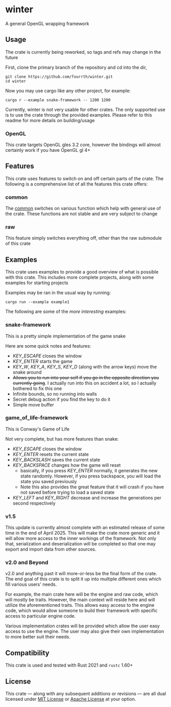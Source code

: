 # winter

A general OpenGL wrapping framework

## Usage

The crate is currently being reworked, so tags and refs may change in the future

First, clone the primary branch of the repository and cd into the dir,
```
git clone https://github.com/fourrth/winter.git
cd winter
```

Now you may use cargo like any other project, for example:

```
cargo r --example snake-framework -- 1200 1200
```

Currently, winter is not very usable for other crates. The only supported use is to use the crate through the provided examples.
Please refer to this readme for more details on building/usage

### OpenGL

This crate targets OpenGL gles 3.2 core, however the bindings will almost certainly work 
if you have OpenGL gl 4+

## Features

This crate uses features to switch on and off certain parts of the crate.
The following is a comprehensive list of all the features this crate offers:

### common

The [common](src/common.rs) switches on various function which help with general use of the crate. These functions are not stable and are very subject to change

### raw

This feature simply switches everything off, other than the raw submodule of this crate

## Examples

This crate uses examples to provide a good overview of what is possible with this crate. This includes more complete projects, along with some examples for starting projects

Examples may be ran in the usual way by running:
```
cargo run --example example1
```

The following are some of the *more interesting* examples:

### snake-framework

This is a pretty simple implementation of the game snake

Here are some quick notes and features:

 - *KEY_ESCAPE* closes the window
 - *KEY_ENTER* starts the game
 - *KEY_W*, *KEY_A*, *KEY_S*, *KEY_D* (along with the arrow keys) move the snake around
 - ~~Allows you to run into your self if you go in the opposite direction you currently going~~. I actually run into this on accident a lot, so I actually bothered to fix this one
 - Infinite bounds, so no running into walls
 - Secret debug action if you find the key to do it
 - Simple move buffer

### game_of_life-framework

This is Conway's Game of Life

Not very complete, but has more features than snake:

 - *KEY_ESCAPE* closes the window
 - *KEY_ENTER* resets the current state
 - *KEY_BACKSLASH* saves the current state
 - *KEY_BACKSPACE* changes how the game will reset
   - basically, if you press *KEY_ENTER* normally, it generates the new state randomly. However, if you press backspace, you will load the state you saved previously
   - Note this also provides the great feature that it will crash if you have not saved before trying to load a saved state
 - *KEY_LEFT* and *KEY_RIGHT* decrease and increase the generations per second respectively 

### v1.5

This update is currently almost complete with an estimated release of
some time in the end of April 2025.
This will make the crate more generic and it will
allow more access to the inner workings of the framework.
Not only that, serialization and deserialization will be completed
so that one may export and import data from other sources.

### v2.0 and Beyond

v2.0 and anything past it will more-or-less be the final form of the crate.
The end goal of this crate is to split it up into multiple different ones
which fill various users' needs.

For example, the main crate here will be the engine and raw code,
which will mostly be traits. However, the main context will reside here 
and will utilize the aforementioned traits. This allows easy access
to the engine code, which would allow someone to build their framework
with specific access to particular engine code.

Various implementation crates will be provided which allow the user
easy access to use the engine. The user may also give their own
implementation to more better suit their needs.

## Compatibility

This crate is used and tested with Rust 2021 and `rustc` 1.60+

## License

This crate — along with any subsequent additions or revisions — are all dual licensed under [MIT License](LICENSE-MIT) or [Apache License](LICENSE-APACHE) at your option.